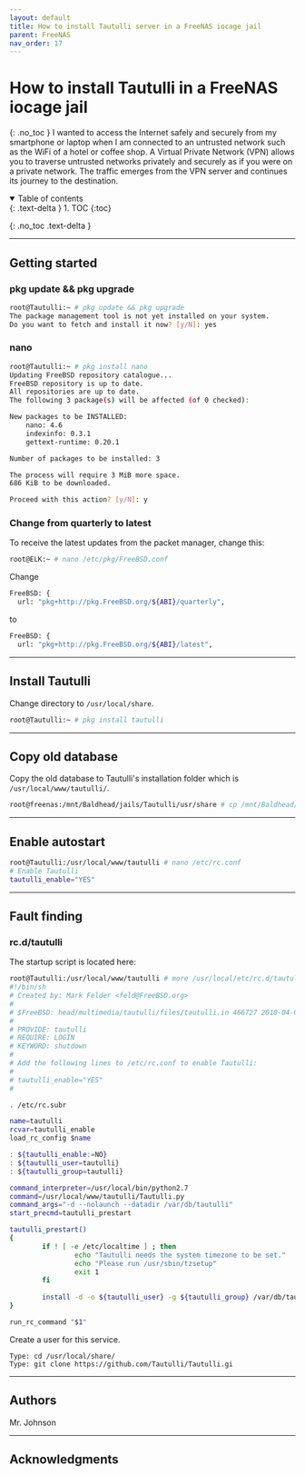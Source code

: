 ```yaml
---
layout: default
title: How to install Tautulli server in a FreeNAS iocage jail
parent: FreeNAS
nav_order: 17
---
```


# How to install Tautulli in a FreeNAS iocage jail
{: .no_toc }
I wanted to access the Internet safely and securely from my smartphone or laptop when I am connected to an untrusted network such as the WiFi of a hotel or coffee shop. A Virtual Private Network (VPN) allows you to traverse untrusted networks privately and securely as if you were on a private network. The traffic emerges from the VPN server and continues its journey to the destination. 

<details open markdown="block">
  <summary>
   Table of contents
  </summary>
  {: .text-delta }
1. TOC
{:toc}
</details>

{: .no_toc .text-delta }

---
## Getting started


### pkg update && pkg upgrade
```bash
root@Tautulli:~ # pkg update && pkg upgrade
The package management tool is not yet installed on your system.
Do you want to fetch and install it now? [y/N]: yes
```


### nano
```bash
root@Tautulli:~ # pkg install nano
Updating FreeBSD repository catalogue...
FreeBSD repository is up to date.
All repositories are up to date.
The following 3 package(s) will be affected (of 0 checked):

New packages to be INSTALLED:
	nano: 4.6
	indexinfo: 0.3.1
	gettext-runtime: 0.20.1

Number of packages to be installed: 3

The process will require 3 MiB more space.
686 KiB to be downloaded.

Proceed with this action? [y/N]: y
```
### Change from quarterly to latest
To receive the latest updates from the packet manager, change this:
```bash
root@ELK:~ # nano /etc/pkg/FreeBSD.conf 
```
Change
```bash
FreeBSD: {
  url: "pkg+http://pkg.FreeBSD.org/${ABI}/quarterly",
```
to
```bash
FreeBSD: {
  url: "pkg+http://pkg.FreeBSD.org/${ABI}/latest",
```

---

## Install Tautulli
Change directory to `/usr/local/share`.

```bash
root@Tautulli:~ # pkg install tautulli
```

---

## Copy old database
Copy the old database to Tautulli's installation folder which is `/usr/local/www/tautulli/`.

```bash
root@freenas:/mnt/Baldhead/jails/Tautulli/usr/share # cp /mnt/Baldhead/jails/Tautulli/usr/local/share/Tautulli/tautulli.db /mnt/Baldhead/iocage/jails/Tautulli/root/var/db/tautulli/
```

---

## Enable autostart
```bash
root@Tautulli:/usr/local/www/tautulli # nano /etc/rc.conf
# Enable Tautulli     
tautulli_enable="YES"
```

---

## Fault finding
### rc.d/tautulli
The startup script is located here:
```bash
root@Tautulli:/usr/local/www/tautulli # more /usr/local/etc/rc.d/tautulli
#!/bin/sh
# Created by: Mark Felder <feld@FreeBSD.org>
#
# $FreeBSD: head/multimedia/tautulli/files/tautulli.in 466727 2018-04-07 14:14:23Z feld $
#
# PROVIDE: tautulli
# REQUIRE: LOGIN
# KEYWORD: shutdown
#
# Add the following lines to /etc/rc.conf to enable Tautulli:
#
# tautulli_enable="YES"
#

. /etc/rc.subr

name=tautulli
rcvar=tautulli_enable
load_rc_config $name

: ${tautulli_enable:=NO}
: ${tautulli_user=tautulli}
: ${tautulli_group=tautulli}

command_interpreter=/usr/local/bin/python2.7
command=/usr/local/www/tautulli/Tautulli.py
command_args="-d --nolaunch --datadir /var/db/tautulli"
start_precmd=tautulli_prestart

tautulli_prestart()
{
        if ! [ -e /etc/localtime ] ; then
                echo "Tautulli needs the system timezone to be set."
                echo "Please run /usr/sbin/tzsetup"
                exit 1
        fi
        
        install -d -o ${tautulli_user} -g ${tautulli_group} /var/db/tautulli
}

run_rc_command "$1"
```



Create a user for this service. 

```
Type: cd /usr/local/share/
Type: git clone https://github.com/Tautulli/Tautulli.gi
```

----

## Authors
Mr. Johnson

---

## Acknowledgments